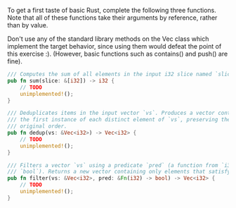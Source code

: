 To get a first taste of basic Rust, complete the following three functions. Note that all of these functions take their arguments by reference, rather than by value.

Don't use any of the standard library methods on the Vec class which implement the target behavior, since using them would defeat the point of this exercise :). (However, basic functions such as contains() and push() are fine).

```rust
/// Computes the sum of all elements in the input i32 slice named `slice`
pub fn sum(slice: &[i32]) -> i32 {
    // TODO
    unimplemented!();
}

/// Deduplicates items in the input vector `vs`. Produces a vector containing
/// the first instance of each distinct element of `vs`, preserving the
/// original order.
pub fn dedup(vs: &Vec<i32>) -> Vec<i32> {
    // TODO
    unimplemented!();
}

/// Filters a vector `vs` using a predicate `pred` (a function from `i32` to
/// `bool`). Returns a new vector containing only elements that satisfy `pred`.
pub fn filter(vs: &Vec<i32>, pred: &Fn(i32) -> bool) -> Vec<i32> {
    // TODO
    unimplemented!();
}
```
